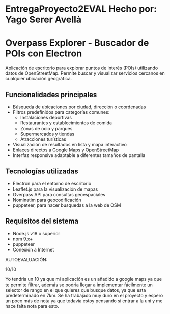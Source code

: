 # EntregaProyecto2EVAL Hecho por: Yago Serer Avellà
# Overpass Explorer - Buscador de POIs con Electron

Aplicación de escritorio para explorar puntos de interés (POIs) utilizando datos de OpenStreetMap. Permite buscar y visualizar servicios cercanos en cualquier ubicación geográfica.

## Funcionalidades principales

- Búsqueda de ubicaciones por ciudad, dirección o coordenadas
- Filtros predefinidos para categorías comunes:
  - Instalaciones deportivas
  - Restaurantes y establecimientos de comida
  - Zonas de ocio y parques
  - Supermercados y tiendas
  - Atracciones turísticas
- Visualización de resultados en lista y mapa interactivo
- Enlaces directos a Google Maps y OpenStreetMap
- Interfaz responsive adaptable a diferentes tamaños de pantalla

## Tecnologías utilizadas

- Electron para el entorno de escritorio
- Leaflet.js para la visualización de mapas
- Overpass API para consultas geoespaciales
- Nominatim para geocodificación
- puppeteer, para hacer busquedas a la web de OSM

## Requisitos del sistema

- Node.js v18 o superior
- npm 9.x+
- puppeteer
- Conexión a Internet

AUTOEVALUACIÓN:

10/10

Yo tendria un 10 ya que mi aplicación es un añadido a google maps ya que te permite filtrar, además se podria llegar a implementar fácilmente un selector de rango en el que quieres que busque datos, ya que esta predeterminado en 7km.
Se ha trabajado muy duro en el proyecto y espero un poco más de nota ya que todavia estoy pensando si entrar a la uni y me hace falta nota para esto.
